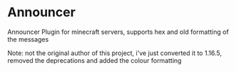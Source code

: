 # Announcer
Announcer Plugin for minecraft servers, supports hex and old formatting of the messages

Note: not the original author of this project, i've just converted it to 1.16.5, removed the deprecations and added the colour formatting
